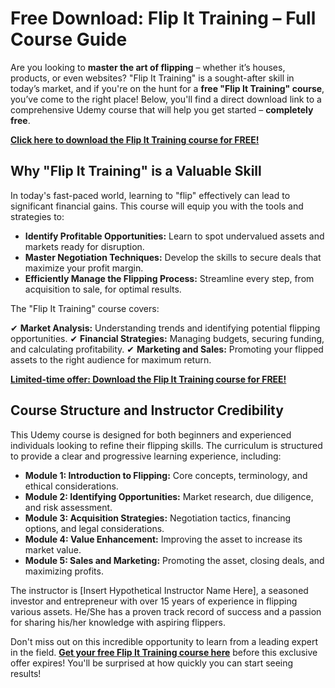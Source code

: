 # Free Download: Flip It Training – Full Course Guide

Are you looking to **master the art of flipping** – whether it’s houses, products, or even websites? "Flip It Training" is a sought-after skill in today’s market, and if you're on the hunt for a **free "Flip It Training" course**, you’ve come to the right place! Below, you'll find a direct download link to a comprehensive Udemy course that will help you get started – **completely free**.

[**Click here to download the Flip It Training course for FREE!**](https://udemywork.com/flip-it-training)

## Why "Flip It Training" is a Valuable Skill

In today's fast-paced world, learning to "flip" effectively can lead to significant financial gains. This course will equip you with the tools and strategies to:

*   **Identify Profitable Opportunities:** Learn to spot undervalued assets and markets ready for disruption.
*   **Master Negotiation Techniques:** Develop the skills to secure deals that maximize your profit margin.
*   **Efficiently Manage the Flipping Process:** Streamline every step, from acquisition to sale, for optimal results.

The "Flip It Training" course covers:

✔ **Market Analysis:** Understanding trends and identifying potential flipping opportunities.
✔ **Financial Strategies:** Managing budgets, securing funding, and calculating profitability.
✔ **Marketing and Sales:** Promoting your flipped assets to the right audience for maximum return.

[**Limited-time offer: Download the Flip It Training course for FREE!**](https://udemywork.com/flip-it-training)

## Course Structure and Instructor Credibility

This Udemy course is designed for both beginners and experienced individuals looking to refine their flipping skills. The curriculum is structured to provide a clear and progressive learning experience, including:

*   **Module 1: Introduction to Flipping:** Core concepts, terminology, and ethical considerations.
*   **Module 2: Identifying Opportunities:** Market research, due diligence, and risk assessment.
*   **Module 3: Acquisition Strategies:** Negotiation tactics, financing options, and legal considerations.
*   **Module 4: Value Enhancement:** Improving the asset to increase its market value.
*   **Module 5: Sales and Marketing:** Promoting the asset, closing deals, and maximizing profits.

The instructor is [Insert Hypothetical Instructor Name Here], a seasoned investor and entrepreneur with over 15 years of experience in flipping various assets. He/She has a proven track record of success and a passion for sharing his/her knowledge with aspiring flippers.

Don't miss out on this incredible opportunity to learn from a leading expert in the field. **[Get your free Flip It Training course here](https://udemywork.com/flip-it-training)** before this exclusive offer expires! You'll be surprised at how quickly you can start seeing results!
